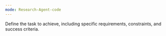 ```yaml
---
mode: Research-Agent-code
---
```

Define the task to achieve, including specific requirements, constraints, and success criteria.